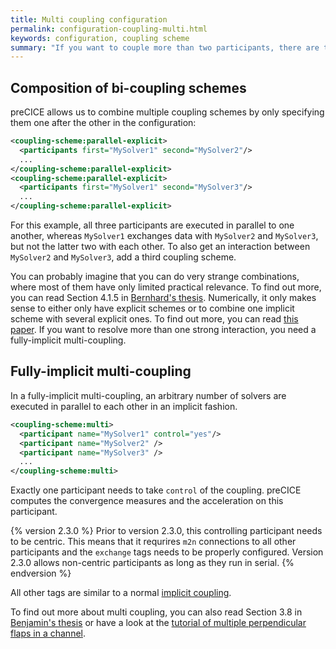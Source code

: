 ```yaml
---
title: Multi coupling configuration
permalink: configuration-coupling-multi.html
keywords: configuration, coupling scheme
summary: "If you want to couple more than two participants, there are two options: You can combine multiple normal coupling schemes (composition) or you can use a fully-implicit multi-coupling scheme. On this page, we explain both options."
---
```


## Composition of bi-coupling schemes

preCICE allows us to combine multiple coupling schemes by only specifying them one after the other in the configuration:

```xml
<coupling-scheme:parallel-explicit>
  <participants first="MySolver1" second="MySolver2"/>
  ...
</coupling-scheme:parallel-explicit>
<coupling-scheme:parallel-explicit>
  <participants first="MySolver1" second="MySolver3"/>
  ...
</coupling-scheme:parallel-explicit>
```

For this example, all three participants are executed in parallel to one another, whereas `MySolver1` exchanges data with `MySolver2` and `MySolver3`, but not the latter two with each other. To also get an interaction between `MySolver2` and `MySolver3`, add a third coupling scheme.

You can probably imagine that you can do very strange combinations, where most of them have only limited practical relevance. To find out more, you can read Section 4.1.5 in [Bernhard's thesis](https://www5.in.tum.de/pub/Gatzhammer2014_preCICE.pdf). Numerically, it only makes sense to either only have explicit schemes or to combine one implicit scheme with several explicit ones. To find out more, you can read [this paper](https://doi.org/10.1007/s00466-014-1113-2). If you want to resolve more than one strong interaction, you need a fully-implicit multi-coupling.

## Fully-implicit multi-coupling

In a fully-implicit multi-coupling, an arbitrary number of solvers are executed in parallel to each other in an implicit fashion.

```xml
<coupling-scheme:multi>
  <participant name="MySolver1" control="yes"/>
  <participant name="MySolver2" />
  <participant name="MySolver3" />
  ...
</coupling-scheme:multi>
```

Exactly one participant needs to take `control` of the coupling. preCICE computes the convergence measures and the acceleration on this participant.

{% version 2.3.0 %}
Prior to version 2.3.0, this controlling participant needs to be centric.
This means that it requrires `m2n` connections to all other participants and the `exchange` tags needs to be properly configured.
Version 2.3.0 allows non-centric participants as long as they run in serial.
{% endversion %}

All other tags are similar to a normal [implicit coupling](configuration-coupling.html#implicit-coupling-schemes).

To find out more about multi coupling, you can also read Section 3.8 in [Benjamin's thesis](https://mediatum.ub.tum.de/doc/1320661/document.pdf) or have a look at the [tutorial of multiple perpendicular flaps in a channel](tutorials-multiple-perpendicular-flaps.html).
